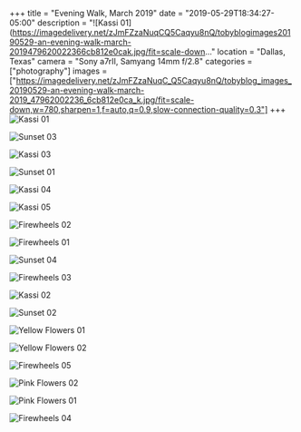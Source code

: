 +++
title = "Evening Walk, March 2019"
date = "2019-05-29T18:34:27-05:00"
description = "![Kassi 01](https://imagedelivery.net/zJmFZzaNuqCQ5Caqyu8nQ/tobyblogimages20190529-an-evening-walk-march-2019479620022366cb812e0cak.jpg/fit=scale-down..."
location = "Dallas, Texas"
camera = "Sony a7rII, Samyang 14mm f/2.8"
categories = ["photography"]
images = ["https://imagedelivery.net/zJmFZzaNuqC_Q5Caqyu8nQ/tobyblog_images_20190529-an-evening-walk-march-2019_47962002236_6cb812e0ca_k.jpg/fit=scale-down,w=780,sharpen=1,f=auto,q=0.9,slow-connection-quality=0.3"]
+++
![Kassi 01](https://imagedelivery.net/zJmFZzaNuqC_Q5Caqyu8nQ/tobyblog_images_20190529-an-evening-walk-march-2019_47962002236_6cb812e0ca_k.jpg/fit=scale-down,w=780,sharpen=1,f=auto,q=0.9,slow-connection-quality=0.3)
<!--more-->

![Sunset 03](https://imagedelivery.net/zJmFZzaNuqC_Q5Caqyu8nQ/tobyblog_images_20190529-an-evening-walk-march-2019_47961956037_67ca1430e5_k.jpg/fit=scale-down,w=780,sharpen=1,f=auto,q=0.9,slow-connection-quality=0.3)

![Kassi 03](https://imagedelivery.net/zJmFZzaNuqC_Q5Caqyu8nQ/tobyblog_images_20190529-an-evening-walk-march-2019_47961954967_93472932fd_k.jpg/fit=scale-down,w=780,sharpen=1,f=auto,q=0.9,slow-connection-quality=0.3)

![Sunset 01](https://imagedelivery.net/zJmFZzaNuqC_Q5Caqyu8nQ/tobyblog_images_20190529-an-evening-walk-march-2019_47962001776_e5620635d7_k.jpg/fit=scale-down,w=780,sharpen=1,f=auto,q=0.9,slow-connection-quality=0.3)

![Kassi 04](https://imagedelivery.net/zJmFZzaNuqC_Q5Caqyu8nQ/tobyblog_images_20190529-an-evening-walk-march-2019_47961979248_c2b1b8dbb1_k.jpg/fit=scale-down,w=780,sharpen=1,f=auto,q=0.9,slow-connection-quality=0.3)

![Kassi 05](https://imagedelivery.net/zJmFZzaNuqC_Q5Caqyu8nQ/tobyblog_images_20190529-an-evening-walk-march-2019_47961956727_e62e3c7921_k.jpg/fit=scale-down,w=780,sharpen=1,f=auto,q=0.9,slow-connection-quality=0.3)

![Firewheels 02](https://imagedelivery.net/zJmFZzaNuqC_Q5Caqyu8nQ/tobyblog_images_20190529-an-evening-walk-march-2019_47961955057_0751cd3559_k.jpg/fit=scale-down,w=780,sharpen=1,f=auto,q=0.9,slow-connection-quality=0.3)

![Firewheels 01](https://imagedelivery.net/zJmFZzaNuqC_Q5Caqyu8nQ/tobyblog_images_20190529-an-evening-walk-march-2019_47961977498_ea09bff35d_k.jpg/fit=scale-down,w=780,sharpen=1,f=auto,q=0.9,slow-connection-quality=0.3)

![Sunset 04](https://imagedelivery.net/zJmFZzaNuqC_Q5Caqyu8nQ/tobyblog_images_20190529-an-evening-walk-march-2019_47962002726_dd7e9509b1_k.jpg/fit=scale-down,w=780,sharpen=1,f=auto,q=0.9,slow-connection-quality=0.3)

![Firewheels 03](https://imagedelivery.net/zJmFZzaNuqC_Q5Caqyu8nQ/tobyblog_images_20190529-an-evening-walk-march-2019_47962001381_39bcff9a3e_k.jpg/fit=scale-down,w=780,sharpen=1,f=auto,q=0.9,slow-connection-quality=0.3)

![Kassi 02](https://imagedelivery.net/zJmFZzaNuqC_Q5Caqyu8nQ/tobyblog_images_20190529-an-evening-walk-march-2019_47961956312_fd75734495_k.jpg/fit=scale-down,w=780,sharpen=1,f=auto,q=0.9,slow-connection-quality=0.3)

![Sunset 02](https://imagedelivery.net/zJmFZzaNuqC_Q5Caqyu8nQ/tobyblog_images_20190529-an-evening-walk-march-2019_47961978213_d21d4789ef_k.jpg/fit=scale-down,w=780,sharpen=1,f=auto,q=0.9,slow-connection-quality=0.3)

![Yellow Flowers 01](https://imagedelivery.net/zJmFZzaNuqC_Q5Caqyu8nQ/tobyblog_images_20190529-an-evening-walk-march-2019_47961955287_cefdf50a46_k.jpg/fit=scale-down,w=780,sharpen=1,f=auto,q=0.9,slow-connection-quality=0.3)

![Yellow Flowers 02](https://imagedelivery.net/zJmFZzaNuqC_Q5Caqyu8nQ/tobyblog_images_20190529-an-evening-walk-march-2019_47961955357_b5ae7c5442_k.jpg/fit=scale-down,w=780,sharpen=1,f=auto,q=0.9,slow-connection-quality=0.3)

![Firewheels 05](https://imagedelivery.net/zJmFZzaNuqC_Q5Caqyu8nQ/tobyblog_images_20190529-an-evening-walk-march-2019_47961956607_e2705b8f4c_k.jpg/fit=scale-down,w=780,sharpen=1,f=auto,q=0.9,slow-connection-quality=0.3)

![Pink Flowers 02](https://imagedelivery.net/zJmFZzaNuqC_Q5Caqyu8nQ/tobyblog_images_20190529-an-evening-walk-march-2019_47961978883_24ed2d2881_k.jpg/fit=scale-down,w=780,sharpen=1,f=auto,q=0.9,slow-connection-quality=0.3)

![Pink Flowers 01](https://imagedelivery.net/zJmFZzaNuqC_Q5Caqyu8nQ/tobyblog_images_20190529-an-evening-walk-march-2019_47962002321_fcf10611aa_k.jpg/fit=scale-down,w=780,sharpen=1,f=auto,q=0.9,slow-connection-quality=0.3)

![Firewheels 04](https://imagedelivery.net/zJmFZzaNuqC_Q5Caqyu8nQ/tobyblog_images_20190529-an-evening-walk-march-2019_47961977983_a92781d33c_k.jpg/fit=scale-down,w=780,sharpen=1,f=auto,q=0.9,slow-connection-quality=0.3)
